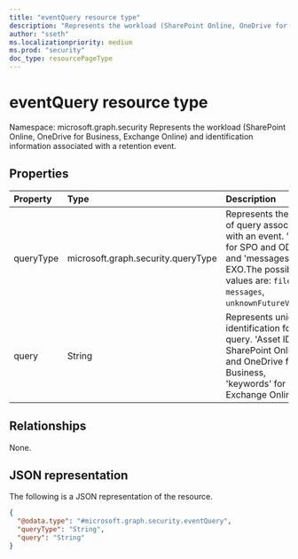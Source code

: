 ```yaml
---
title: "eventQuery resource type"
description: "Represents the workload (SharePoint Online, OneDrive for Business, Exchange Online) and identification information associated with a retention event."
author: "sseth"
ms.localizationpriority: medium
ms.prod: "security"
doc_type: resourcePageType
---
```


# eventQuery resource type

Namespace: microsoft.graph.security
Represents the workload (SharePoint Online, OneDrive for Business, Exchange Online) and identification information associated with a retention event.

## Properties
|Property|Type|Description|
|:---|:---|:---|
|queryType|microsoft.graph.security.queryType|Represents the type of query associated with an event. 'files' for SPO and ODB and 'messages' for EXO.The possible values are: `files`, `messages`, `unknownFutureValue`.|
|query|String|Represents unique identification for the  query. 'Asset ID' for SharePoint Online and OneDrive for Business, 'keywords' for Exchange Online.|

## Relationships
None.

## JSON representation
The following is a JSON representation of the resource.
<!-- {
  "blockType": "resource",
  "@odata.type": "microsoft.graph.security.eventQueries"
}
-->
``` json
{
  "@odata.type": "#microsoft.graph.security.eventQuery",
  "queryType": "String",
  "query": "String"
}
```



